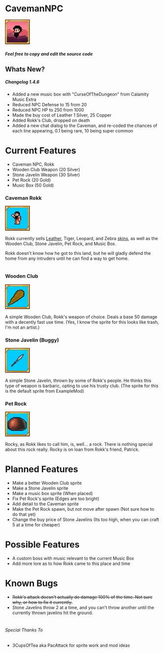 # CavemanNPC

![alt text](https://github.com/masterpwrpuf/CavemanNPC/blob/master/CavemanNPC/icon.png "CavemanNPC")

##### Feel free to copy and edit the source code

## Whats New?
##### Changelog 1.4.6

* Added a new music box with "CurseOfTheDungeon" from Calamity Music Extra
* Reduced NPC Defense to 15 from 20
* Reduced NPC HP to 250 from 1000
* Made the buy cost of Leather 1 Silver, 25 Copper
* Added Rokk's Club, dropped on death
* Added a new chat dialog to the Caveman, and re-coded the chances of each line appearing, 0.1 being rare, 10 being super common



# Current Features
* Caveman NPC, Rokk
* Wooden Club Weapon (20 Silver)
* Stone Javelin Weapon (30 Silver)
* Pet Rock (20 Gold)
* Music Box (50 Gold)

### Caveman Rokk
![alt text](https://github.com/masterpwrpuf/CavemanNPC/blob/master/Icons/iconrokk.png "Caveman Rokk Icon")

Rokk currently sells [Leather](https://terraria.gamepedia.com/Leather), Tiger, Leopard, and Zebra [skins](https://terraria.gamepedia.com/Animal_Skins), as well as the Wooden Club, Stone Javelin, Pet Rock, and Music Box.

Rokk doesn't know how he got to this land, but he will gladly defend the home from any intruders until he can find a way to get home.

#

### Wooden Club
![alt text](https://github.com/masterpwrpuf/CavemanNPC/blob/master/Icons/iconclub.png "Wooden Club Icon")

A simple Wooden Club, Rokk's weapon of choice. Deals a base 50 damage with a decently fast use time.
(Yes, I know the sprite for this looks like trash, I'm not an artist.)

### Stone Javelin (Buggy)
![alt text](https://github.com/masterpwrpuf/CavemanNPC/blob/master/Icons/iconjavelin.png "Stone Javelin Icon")

A simple Stone Javelin, thrown by some of Rokk's people. He thinks this type of weapon is barbaric, opting to use his trusty club.
(The sprite for this is the default sprite from ExampleMod)

### Pet Rock
![alt text](https://github.com/masterpwrpuf/CavemanNPC/blob/master/Icons/iconrock.png "Pet Rock Icon")

Rocky, as Rokk likes to call him, is, well... a rock. There is nothing special about this rock really. Rocky is on loan from Rokk's friend, Patrick.

# Planned Features
* Make a better Wooden Club sprite
* Make a Stone Javelin sprite
* Make a music box sprite (When placed)
* Fix Pet Rock's sprite (Edges are too bright)
* Add detail to the Caveman sprite
* Make the Pet Rock spawn, but not move after spawn (Not sure how to do that yet)
* Change the buy price of Stone Javelins (Its too high, when you can craft 5 at a time for cheaper)

# Possible Features
* A custom boss with music relevant to the current Music Box
* Add more lore as to how Rokk came to this place and time

# Known Bugs
* ~~Rokk's attack doesn't actually do damage 100% of the time. Not sure why, or how to fix it currently.~~
* Stone Javelins throw 2 at a time, and you can't throw another until the currently thrown javelins hit the ground.

#

###### Special Thanks To
* 3CupsOfTea aka PacAttack for sprite work and mod ideas